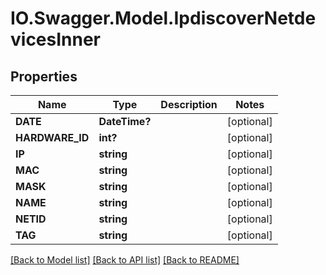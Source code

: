 # IO.Swagger.Model.IpdiscoverNetdevicesInner
## Properties

Name | Type | Description | Notes
------------ | ------------- | ------------- | -------------
**DATE** | **DateTime?** |  | [optional] 
**HARDWARE_ID** | **int?** |  | [optional] 
**IP** | **string** |  | [optional] 
**MAC** | **string** |  | [optional] 
**MASK** | **string** |  | [optional] 
**NAME** | **string** |  | [optional] 
**NETID** | **string** |  | [optional] 
**TAG** | **string** |  | [optional] 

[[Back to Model list]](../README.md#documentation-for-models) [[Back to API list]](../README.md#documentation-for-api-endpoints) [[Back to README]](../README.md)


